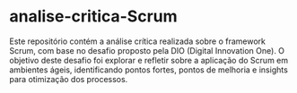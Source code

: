 # analise-critica-Scrum
Este repositório contém a análise crítica realizada sobre o framework Scrum, com base no desafio proposto pela DIO (Digital Innovation One). O objetivo deste desafio foi explorar e refletir sobre a aplicação do Scrum em ambientes ágeis, identificando pontos fortes, pontos de melhoria e insights para otimização dos processos.
